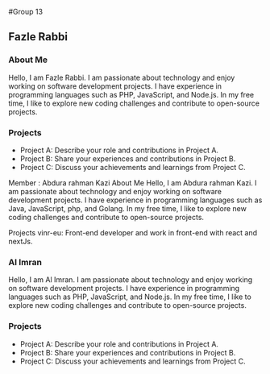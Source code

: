 #Group 13

## Fazle Rabbi

### About Me

Hello, I am Fazle Rabbi. I am passionate about technology and enjoy working on software development projects. I have experience in programming languages such as PHP, JavaScript, and Node.js. In my free time, I like to explore new coding challenges and contribute to open-source projects.

### Projects

- Project A: Describe your role and contributions in Project A.
- Project B: Share your experiences and contributions in Project B.
- Project C: Discuss your achievements and learnings from Project C.

Member : Abdura rahman Kazi
About Me
Hello, I am Abdura rahman Kazi. I am passionate about technology and enjoy working on software development projects. I have experience in programming languages such as Java, JavaScript, php, and Golang. In my free time, I like to explore new coding challenges and contribute to open-source projects.

Projects
vinr-eu: Front-end developer and work in front-end with react and nextJs.


### Al Imran

Hello, I am Al Imran. I am passionate about technology and enjoy working on software development projects. I have experience in programming languages such as PHP, JavaScript, and Node.js. In my free time, I like to explore new coding challenges and contribute to open-source projects.

### Projects

- Project A: Describe your role and contributions in Project A.
- Project B: Share your experiences and contributions in Project B.
- Project C: Discuss your achievements and learnings from Project C.